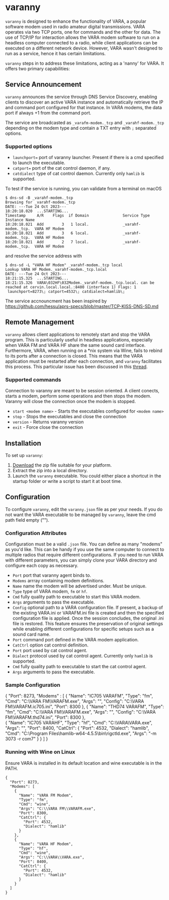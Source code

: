 # varanny

`varanny` is designed to enhance the functionality of VARA, a popular software modem used in radio amateur digital transmissions. VARA operates via two TCP ports, one for commands and the other for data. The use of TCP/IP for interaction allows the VARA modem software to run on a headless computer connected to a radio, while client applications can be executed on a different network device. However, VARA wasn't designed to run as a service, hence it has certain limitations.

`varanny` steps in to address these limitations, acting as a 'nanny' for VARA. It offers two primary capabilities:

## Service Announcement
`varanny` announces the service through DNS Service Discovery, enabling clients to discover an active VARA instance and automatically retrieve the IP and command port configured for that instance. In VARA modems, the data port if always +1 from the command port.

The service are broadcasted as `_varafm-modem._tcp` and `_varahf-modem._tcp` depending on the modem type and contain a TXT entry with `;` separated options.

### Supported options
* `launchport=` port of varanny launcher. Present if there is a cmd specified to launch the executable.
* `catport=` port of the cat control daemon, if any.
* `catdialect` type of cat control daemon. Currently only `hamlib` is supported.

To test if the service is running, you can validate from a terminal on macOS

```
$ dns-sd -B _varahf-modem._tcp
Browsing for _varahf-modem._tcp
DATE: ---Tue 24 Oct 2023---
18:20:18.020  ...STARTING...
Timestamp     A/R    Flags  if Domain               Service Type         Instance Name
18:20:18.021  Add        3   1 local.               _varahf-modem._tcp.  VARA HF Modem
18:20:18.021  Add        3   6 local.               _varahf-modem._tcp.  VARA HF Modem
18:20:18.021  Add        2   7 local.               _varahf-modem._tcp.  VARA HF Modem
```

and resolve the service address with

```
$ dns-sd -L "VARA HF Modem" _varahf-modem._tcp local
Lookup VARA HF Modem._varahf-modem._tcp.local
DATE: ---Tue 24 Oct 2023---
18:21:15.325  ...STARTING...
18:21:15.326  VARA\032HF\032Modem._varahf-modem._tcp.local. can be reached at cervin.local.local.:8400 (interface 1) Flags: 1
 launchport=8273\; catport=4532\; catdialect=hamlib\;
```
The service accnouncment has been inspired by https://github.com/hessu/aprs-specs/blob/master/TCP-KISS-DNS-SD.md

## Remote Management
`varanny` allows client applications to remotely start and stop the VARA program. This is particularly useful in headless applications, especially when VARA FM and VARA HF share the same sound card interface. Furthermore, VARA, when running on a *nix system via Wine, fails to rebind to its ports after a connection is closed. This means that the VARA application must be restarted after each connection, and `varanny` facilitates this process. This particular issue has been discussed in this [thread](https://groups.io/g/VARA-MODEM/topic/lunchbag_portable_hf_mail/97360073).

### Supported commands
Connection to varanny are meant to be session oriented. A client conects, starts a modem, perform some operations and then stops the modem. Varanny will close the connection once the modem is stopped.

* `start <modem name>` - Starts the executables configured for `<modem name>`
* `stop` - Stops the executables and close the connection
* `version` - Returns varanny version
* `exit` - Force close the connection

## Installation

To set up `varanny`:

1. [Download](https://github.com/islandmagic/varanny/releases/latest) the zip file suitable for your platform.
1. Extract the zip into a local directory.
1. Launch the `varanny` executable. You could either place a shortcut in the startup folder or write a script to start it at boot time.

## Configuration

To configure `varanny`, edit the `varanny.json` file as per your needs. If you do not want the VARA executable to be managed by `varanny`, leave the cmd path field empty ("").

### Configuration Attributes
Configuration must be a valid `.json` file. You can define as many "modems" as you'd like. This can be handy if you use the same computer to connect to multiple radios that require different configurations. If you need to run VARA with different parameters, you can simply clone your VARA directory and configure each copy as necessary.

* `Port` port that varanny agent binds to.
* `Modems` arrray containing modem definitions.
* `Name` name the modem will be advertised under. Must be unique.
* `Type` type of VARA modem, `fm` or `hf`.
* `Cmd` fully quality path to executable to start this VARA modem.
* `Args` arguments to pass the executable.
* `Config` optional path to a VARA configuration file. If present, a backup of the existing VARA.ini or VARAFM.ini file is created and then the specified configuration file is applied. Once the session concludes, the original .ini file is restored. This feature ensures the preservation of original settings while enabling different configurations for specific setups such as a sound card name.
* `Port` command port defined in the VARA modem application. 
* `CatCtrl` option cat control definition.
* `Port` port used by cat control agent.
* `Dialect` protocol used by cat control agent. Currently only `hamlib` is supported.
* `Cmd` fully quality path to executable to start the cat control agent.
* `Args` arguments to pass the executable.

### Sample Configuration

{
  "Port": 8273,
  "Modems" : [
    {
      "Name": "IC705 VARAFM",
      "Type": "fm",
      "Cmd": "C:\\VARA FM\\VARAFM.exe",
      "Args": "",
      "Config": "C:\\VARA FM\\VARAFM.ic705.ini",
      "Port": 8300
    },
    {
      "Name": "THD74 VARAFM",
      "Type": "fm",
      "Cmd": "C:\\VARA FM\\VARAFM.exe",
      "Args": "",
      "Config": "C:\\VARA FM\\VARAFM.thd74.ini",
      "Port": 8300
    },    
    {
      "Name": "IC705 VARAHF",
      "Type": "hf",
      "Cmd": "C:\\VARA\\VARA.exe",
      "Args": "",
      "Port": 8400,
      "CatCtrl": {
        "Port": 4532,
        "Dialect": "hamlib",
        "Cmd": "C:\\Program Files\\hamlib-w64-4.5.5\bin\rigctld.exe",
        "Args": "-m 3073 -r com7"
      }
    }
  ]
}

### Running with Wine on Linux
Ensure VARA is installed in its default location and wine executable is in the PATH.

```
{
  "Port": 8273,
  "Modems": [
    {
      "Name": "VARA FM Modem",
      "Type": "fm",
      "Cmd": "wine",
      "Args": "C:\\VARA FM\\VARAFM.exe",
      "Port": 8300,
      "CatCtrl": {
        "Port": 4532,
        "Dialect": "hamlib"
      }    
    },
    {
      "Name": "VARA HF Modem",
      "Type": "hf",
      "Cmd": "wine",
      "Args": "C:\\VARA\\VARA.exe",
      "Port": 8400,
      "CatCtrl": {
        "Port": 4532,
        "Dialect": "hamlib"
      }    
    }
  ]
}
```

